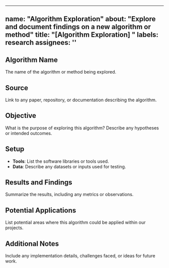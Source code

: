 ______________________________________________________________________

## name: "Algorithm Exploration" about: "Explore and document findings on a new algorithm or method" title: "\[Algorithm Exploration\] " labels: research assignees: ''

## Algorithm Name

The name of the algorithm or method being explored.

## Source

Link to any paper, repository, or documentation describing the algorithm.

## Objective

What is the purpose of exploring this algorithm? Describe any hypotheses or intended outcomes.

## Setup

- **Tools**: List the software libraries or tools used.
- **Data**: Describe any datasets or inputs used for testing.

## Results and Findings

Summarize the results, including any metrics or observations.

## Potential Applications

List potential areas where this algorithm could be applied within our projects.

## Additional Notes

Include any implementation details, challenges faced, or ideas for future work.
